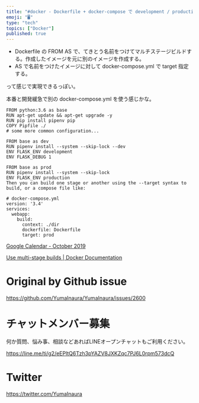 ```yaml
---
title: "#docker - Dockerfile + docker-compose で development / production などの環境"
emoji: "🖥"
type: "tech"
topics: ["Docker"]
published: true
---
```


- Dockerfile の FROM AS で、てきとう名前をつけてマルチステージビルドする。作成したイメージを元に別のイメージを作成する。
- AS で名前をつけたイメージに対して docker-compose.yml で target 指定する。

って感じで実現できるっぽい。

本番と開発緩急で別の docker-compose.yml を使う感じかな。

```
FROM python:3.6 as base
RUN apt-get update && apt-get upgrade -y
RUN pip install pipenv pip
COPY Pipfile ./
# some more common configuration...

FROM base as dev
RUN pipenv install --system --skip-lock --dev
ENV FLASK_ENV development
ENV FLASK_DEBUG 1

FROM base as prod
RUN pipenv install --system --skip-lock
ENV FLASK_ENV production
Then you can build one stage or another using the --target syntax to build, or a compose file like:
```

```
# docker-compose.yml
version: '3.4'
services:
  webapp:
    build:
      context: ./dir
      dockerfile: Dockerfile
      target: prod
```

[Google Calendar - October 2019](https://calendar.google.com/calendar/r#main_7)

[Use multi-stage builds | Docker Documentation](https://docs.docker.com/develop/develop-images/multistage-build/)

# Original by Github issue

https://github.com/YumaInaura/YumaInaura/issues/2600








<!-- Update From Qiita API -->

# チャットメンバー募集


何か質問、悩み事、相談などあればLINEオープンチャットもご利用ください。

https://line.me/ti/g2/eEPltQ6Tzh3pYAZV8JXKZqc7PJ6L0rpm573dcQ





# Twitter


https://twitter.com/YumaInaura


<!-- Update From Qiita API -->


